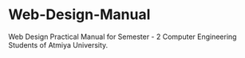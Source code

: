 # Web-Design-Manual

Web Design Practical Manual for Semester - 2 Computer Engineering Students of Atmiya University.
